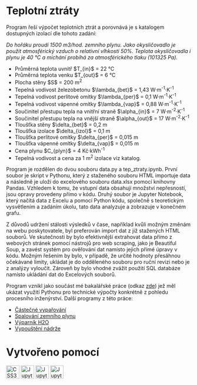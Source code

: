 # Teplotní ztráty

<p>Program řeší výpočet teplotních ztrát a porovnává je s katalogem dostupných izolací dle tohoto zadání:

<i>Do hořáku proudí 1500 m3/hod. zemního plynu. Jako okysličovadlo je použit atmosférický vzduch o relativní vlhkosti 50%. Teplota okysličovadla i plynu je 40 °C a míchání probíhá za
atmosférického tlaku (101325 Pa).</i> </p>

<ul>
    <li>Průměrná teplota uvnitř $T_{in}$ = 22 &deg;C</li>
    <li> Průměrná teplota venku $T_{out}$ = 6 &deg;C </li>
    <li>Plocha stěny $S$ = 200 m<sup>2</sup></li>
    <li>Tepelná vodivost železobetonu $\lambda_{bet}$ = 1,43 W&middot;m<sup>-1</sup>&middot;K<sup>-1</sup></li>
    <li>Tepelná vodivost perlitové omítky $\lambda_{per}$ = 0,1 W&middot;m<sup>-1</sup>&middot;K<sup>-1</sup></li>
    <li>Tepelná vodivost vápenné omítky $\lambda_{vap}$ = 0,88 W&middot;m<sup>-1</sup>&middot;K<sup>-1</sup></li>
    <li>Součinitel přestupu tepla na vnitřní straně $\alpha_{in}$ = 7 W&middot;m<sup>-2</sup>&middot;K<sup>-1</li>
    <li>Součinitel přestupu tepla na vnější straně $\alpha_{out}$ = 17 W&middot;m<sup>-2</sup>&middot;K<sup>-1</li>
    <li>Tloušťka stěny $\delta_{bet}$ = 0,2 m</li>
    <li>Tloušťka izolace $\delta_{izol}$ = 0,1 m</li>
    <li>Tloušťka perlitové omítky $\delta_{per}$ = 0,015 m</li>
    <li>Tloušťka vápenné omítky $\delta_{vap}$ = 0,015 m</li>
    <li>Cena plynu $C_{plyn}$ = 4 Kč&middot;kWh<sup>-1</li>
    <li>Tepelná vodivost a cena za 1 m<sup>2</sup> izolace viz katalog.</li>
</ul>

<p>Program je rozdělen do dvou souboru data.py a tep_ztraty.ipynb. První soubor je skript v Pythonu, který z staženého souboru HTML importuje data a následně je uloží do excelového souboru data.xlsx pomocí knihovny Pandas. Vzhledem k tomu, že vstupní data obsahují množství nepřesností, jsou opravy provedeny přímo v kódu. Druhý soubor je Jupyter Notebook, který načítá data z Excelu a pomocí Python kódu, společně s teoretickým vysvětlením a zadáním úkolu, tato data analyzuje a zobrazuje v konečném grafu.</p>

<p>Z důvodů udržení stálosti výsledků v čase, například kvůli možným změnám na webu poskytovatele, byl preferován import dat z již stažených HTML souborů. Ve skutečnosti by bylo efektivnější extrahovat data přímo z webových stránek pomocí nástrojů pro web scraping, jako je Beautiful Soup, a zavést systém pro ověřování dat namísto jejich přímé úpravy v kódu. Možným řešením by bylo, v případě, že určité hodnoty přesáhnou očekávané limity, ukládat je do odděleného souboru pro ruční revizi nebo je z analýzy vyloučit. Zároveň by bylo vhodné zvážit použití SQL databáze namísto ukládání dat do Excelových souborů.</p>

<p>Program vznikl jako součást mé bakalářské práce (odkaz <a href="https://www.vut.cz/studenti/zav-prace/detail/116680">zde</a>) jež měl ukázat využití Pythonu pro technické výpočty konkrétně z pohledu procesního inženýrství.
Další programy z této práce:</p>

<ul>
    <li><a href="https://github.com/JanKomis/vyparovani">Částečné vypařování</a></li>
    <li><a href="https://github.com/JanKomis/spalovaniJupyter">Spalování zemního plynu</a></li>
    <li><a href="https://github.com/JanKomis/vyparnikH2O">Výparník H2O</a></li>
    <li><a href="https://github.com/JanKomis/vypousteniNadrze">Vypouštění nádrže</a></li>
</ul>

# Vytvořeno pomocí

<p align="left">
<a href="https://www.w3.org/TR/CSS/#css" target="_blank" rel="noreferrer"><img src="https://upload.wikimedia.org/wikipedia/commons/thumb/c/c3/Python-logo-notext.svg/800px-Python-logo-notext.svg.png" height="36" alt="CSS3" /></a>
<a href="https://jupyter.org" target="_blank" rel="noreferrer"><img src="https://upload.wikimedia.org/wikipedia/commons/thumb/3/38/Jupyter_logo.svg/640px-Jupyter_logo.svg.png" height="36" alt="Jupyter" /></a>
<a href="https://jupyter.org" target="_blank" rel="noreferrer"><img src="https://upload.wikimedia.org/wikipedia/commons/thumb/7/73/Microsoft_Excel_2013-2019_logo.svg/2170px-Microsoft_Excel_2013-2019_logo.svg.png" height="36" alt="Jupyter" /></a>
<a href="https://pandas.pydata.org" target="_blank" rel="noreferrer"><img src="https://github.com/JanKomis/teplotniZtraty/assets/48412748/2ec047f2-65a4-48b3-8b24-8982e95578cd" height="36" alt="Jupyter" /></a>


</p>

